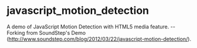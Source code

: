javascript_motion_detection
===========================

A demo of JavaScript Motion Detection with HTML5 media feature. -- Forking from SoundStep's Demo (http://www.soundstep.com/blog/2012/03/22/javascript-motion-detection/).
